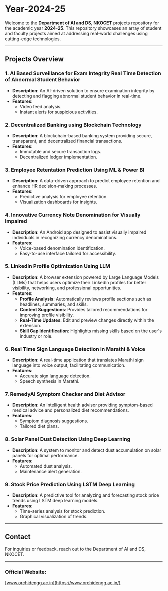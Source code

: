 # Year-2024-25

Welcome to the **Department of AI and DS, NKOCET** projects repository for the academic year **2024-25**. This repository showcases an array of student and faculty projects aimed at addressing real-world challenges using cutting-edge technologies.

---

## Projects Overview

### 1. AI Based Surveillance for Exam Integrity Real Time Detection of Abnormal Student Behavior
- **Description**: An AI-driven solution to ensure examination integrity by detecting and flagging abnormal student behavior in real-time.
- **Features**:
  - Video feed analysis.
  - Instant alerts for suspicious activities.

### 2. Decentralized Banking using Blockchain Technology
- **Description**: A blockchain-based banking system providing secure, transparent, and decentralized financial transactions.
- **Features**:
  - Immutable and secure transaction logs.
  - Decentralized ledger implementation.

### 3. Employee Retentation Prediction Using ML & Power BI
- **Description**: A data-driven approach to predict employee retention and enhance HR decision-making processes.
- **Features**:
  - Predictive analysis for employee retention.
  - Visualization dashboards for insights.

### 4. Innovative Currency Note Denomination for Visually Impaired
- **Description**: An Android app designed to assist visually impaired individuals in recognizing currency denominations.
- **Features**:
  - Voice-based denomination identification.
  - Easy-to-use interface tailored for accessibility.

### 5. LinkedIn Profile Optimization Using LLM
- **Description**: A browser extension powered by Large Language Models (LLMs) that helps users optimize their LinkedIn profiles for better visibility, networking, and professional opportunities.
- **Features**:
  - **Profile Analysis**: Automatically reviews profile sections such as headlines, summaries, and skills.
  - **Content Suggestions**: Provides tailored recommendations for improving profile visibility.
  - **Real-Time Updates**: Edit and preview changes directly within the extension.
  - **Skill Gap Identification**: Highlights missing skills based on the user's industry or role.

### 6. Real Time Sign Language Detection in Marathi & Voice
- **Description**: A real-time application that translates Marathi sign language into voice output, facilitating communication.
- **Features**:
  - Accurate sign language detection.
  - Speech synthesis in Marathi.

### 7. RemedyAI Symptom Checker and Diet Advisor
- **Description**: An intelligent health advisor providing symptom-based medical advice and personalized diet recommendations.
- **Features**:
  - Symptom diagnosis suggestions.
  - Tailored diet plans.

### 8. Solar Panel Dust Detection Using Deep Learning
- **Description**: A system to monitor and detect dust accumulation on solar panels for optimal performance.
- **Features**:
  - Automated dust analysis.
  - Maintenance alert generation.

### 9. Stock Price Prediction Using LSTM Deep Learning
- **Description**: A predictive tool for analyzing and forecasting stock price trends using LSTM deep learning models.
- **Features**:
  - Time-series analysis for stock prediction.
  - Graphical visualization of trends.

---

## Contact

For inquiries or feedback, reach out to the Department of AI and DS, NKOCET.

---

### Official Website:
[www.orchidengg.ac.in](https://www.orchidengg.ac.in/)
